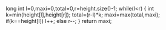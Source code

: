 long int l=0,maxi=0,total=0,r=height.size()-1;
while(l<r)
{
int k=min(height[l],height[r]);
total=(r-l)*k;
maxi=max(total,maxi);
if(k==height[l])
l++;
else
r--;
}
return maxi;